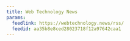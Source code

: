 ```yaml
---
title: Web Technology News
params:
  feedlink: https://webtechnology.news/rss/
  feedid: aa35b8e8ced28023718f12a97642caa1
---
```

